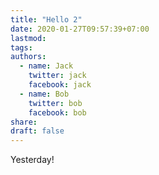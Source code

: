 ```yaml
---
title: "Hello 2"
date: 2020-01-27T09:57:39+07:00
lastmod:
tags:
authors:
  - name: Jack
    twitter: jack
    facebook: jack
  - name: Bob
    twitter: bob
    facebook: bob
share:
draft: false
---
```


Yesterday!
